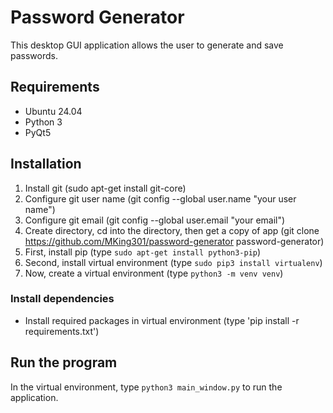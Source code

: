 # Password Generator

This desktop GUI application allows the user to generate  and save passwords.


## Requirements

* Ubuntu 24.04
* Python 3
* PyQt5

## Installation

1. Install git (sudo apt-get install git-core)
2. Configure git user name (git config --global user.name "your user name")
3. Configure git email (git config --global user.email "your email")
4. Create directory, cd into the directory, then get a copy of app (git clone https://github.com/MKing301/password-generator password-generator)
5. First, install pip (type `sudo apt-get install python3-pip`)
6. Second, install virtual environment (type `sudo pip3 install virtualenv`)
7. Now, create a virtual environment (type `python3 -m venv venv`)

### Install dependencies

* Install required packages in virtual environment (type 'pip install -r requirements.txt') 

## Run the program

In the virtual environment, type `python3 main_window.py` to run the application.
